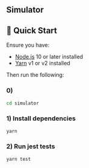 ## Simulator


## 🚀 Quick Start

Ensure you have:

- [Node.js](https://nodejs.org) 10 or later installed
- [Yarn](https://yarnpkg.com) v1 or v2 installed

Then run the following:
### 0)
```bash
cd simulator
```

### 1) Install dependencies

```bash
yarn
```

### 2) Run jest tests

```bash
yarn test
```

